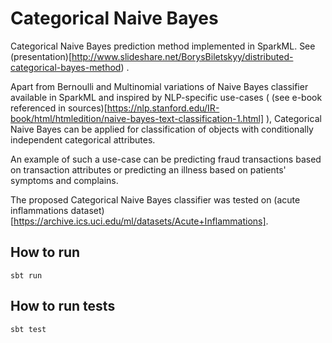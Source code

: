 # Categorical Naive Bayes

Categorical Naive Bayes prediction method implemented in SparkML. See (presentation)[http://www.slideshare.net/BorysBiletskyy/distributed-categorical-bayes-method) .

Apart from Bernoulli and Multinomial variations of Naive Bayes classifier available in SparkML and inspired by NLP-specific use-cases ( (see e-book referenced in sources)[https://nlp.stanford.edu/IR-book/html/htmledition/naive-bayes-text-classification-1.html] ), Categorical Naive Bayes can be applied for classification of objects with conditionally independent categorical attributes.

An example of such a use-case can be predicting fraud transactions based on transaction attributes or predicting an illness based on patients' symptoms and complains.

The proposed Categorical Naive Bayes classifier was tested on (acute inflammations dataset)[https://archive.ics.uci.edu/ml/datasets/Acute+Inflammations].


## How to run

```
sbt run
```

## How to run tests

```
sbt test
```

